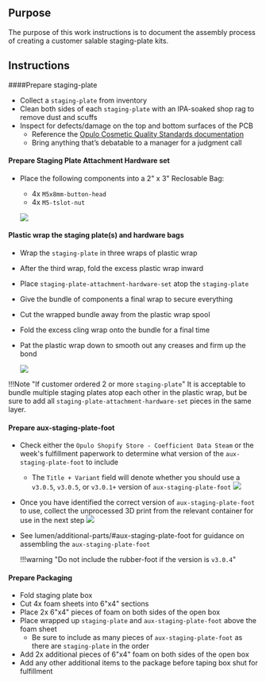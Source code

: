 ## Purpose
The purpose of this work instructions is to document the assembly process of creating a customer salable staging-plate kits.

## Instructions

####Prepare staging-plate
* Collect a `staging-plate` from inventory
* Clean both sides of each `staging-plate` with an IPA-soaked shop rag to remove dust and scuffs
* Inspect for defects/damage on the top and bottom surfaces of the PCB
	* Reference the [Opulo Cosmetic Quality Standards documentation](https://docs.google.com/document/d/1vblE59KeiyKYdd655MeTJDzQi4rJhu8tgH3RU7gAahY/edit?usp=sharing)
	* Bring anything that’s debatable to a manager for a judgment call

#### Prepare Staging Plate Attachment Hardware set 
* Place the following components into a 2" x 3" Reclosable Bag:
	* 4x `M5x8mm-button-head`
	* 4x `M5-tslot-nut`

	![](img/staging-plate3.JPG)

#### Plastic wrap the staging plate(s) and hardware bags
* Wrap the `staging-plate` in three wraps of plastic wrap
* After the third wrap, fold the excess plastic wrap inward
* Place `staging-plate-attachment-hardware-set` atop the `staging-plate`
* Give the bundle of components a final wrap to secure everything
* Cut the wrapped bundle away from the plastic wrap spool 
* Fold the excess cling wrap onto the bundle for a final time
* Pat the plastic wrap down to smooth out any creases and firm up the bond

	![](img/staging-plate2.JPG)

!!!Note "If customer ordered 2 or more `staging-plate`"
	It is acceptable to bundle multiple staging plates atop each other in the plastic wrap, but be sure to add all `staging-plate-attachment-hardware-set` pieces in the same layer.
	 
#### Prepare aux-staging-plate-foot
* Check either the `Opulo Shopify Store - Coefficient Data Steam` or the week's fulfillment paperwork to determine what version of the `aux-staging-plate-foot` to include
	* The `Title + Variant` field will denote whether you should use a `v3.0.5`, `v3.0.5`, or `v3.0.1+` version of `aux-staging-plate-foot`
	![](img/check-coefficient-for-version.png)
* Once you have identified the correct version of `aux-staging-plate-foot` to use, collect the unprocessed 3D print from the relevant container for use in the next step
	![](img/various-aux-staging-plate-feet.jpg)
* See lumen/additional-parts/#aux-staging-plate-foot for guidance on assembling the `aux-staging-plate-foot`
	
	!!!warning "Do not include the rubber-foot if the version is `v3.0.4`"

#### Prepare Packaging
* Fold staging plate box
* Cut 4x foam sheets into 6"x4" sections
* Place 2x 6"x4" pieces of foam on both sides of the open box
* Place wrapped up `staging-plate` and `aux-staging-plate-foot` above the foam sheet
	* 	Be sure to include as many pieces of `aux-staging-plate-foot` as there are `staging-plate` in the order
* Add 2x additional pieces of 6"x4" foam on both sides of the open box
* Add any other additional items to the package before taping box shut for fulfillment